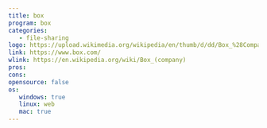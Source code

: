 ```yaml
---
title: box
program: box
categories:
   - file-sharing
logo: https://upload.wikimedia.org/wikipedia/en/thumb/d/dd/Box_%28Company_logo%29.svg/225px-Box_%28Company_logo%29.svg.png
link: https://www.box.com/
wlink: https://en.wikipedia.org/wiki/Box_(company)
pros:
cons:
opensource: false
os:
   windows: true
   linux: web
   mac: true
---
```

